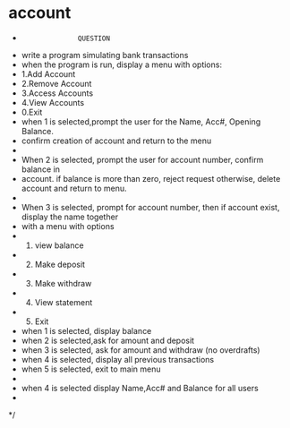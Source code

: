 # account
*                   QUESTION
 * write a program simulating bank transactions        
 * when the program is run, display a menu with options:
 *   1.Add Account
 *   2.Remove Account
 *   3.Access Accounts
 *   4.View Accounts
 *   0.Exit
 * when 1 is selected,prompt the user for the Name, Acc#, Opening Balance.
 * confirm creation of account and return to the menu
 * 
 * When 2 is selected, prompt the user for account number, confirm balance in
 * account. if balance is more than zero, reject request otherwise, delete account and return to menu.
 * 
 * When 3 is selected, prompt for account number, then if account exist, display the name together
 * with a menu with options
 *   1. view balance
 *   2. Make deposit
 *   3. Make withdraw
 *   4. View statement
 *   5. Exit
 * when 1 is selected, display balance 
 * when 2 is selected,ask for amount and deposit
 * when 3 is selected, ask for amount and withdraw (no overdrafts) 
 * when 4 is selected, display all previous transactions
 * when 5 is selected, exit to main menu 
 *   
 * when 4 is selected display Name,Acc# and Balance for all users
 *   
*/
